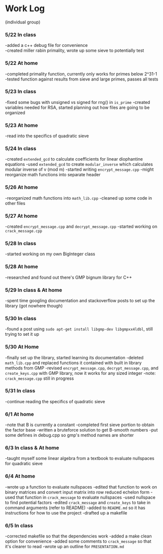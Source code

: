 # Work Log
(individual group)
### 5/22 In class
-added a c++ debug file for convenience  
-created miller rabin primality, wrote up some sieve to potentially test  

### 5/22 At home
-completed primality function, currently only works for primes below 2^31-1  
-tested function against results from sieve and large primes, passes all tests  

### 5/23 In class
-fixed some bugs with unsigned vs signed for rng() in `is_prime`
-created variables needed for RSA, started planning out how files are going to be organized

### 5/23 At home
-read into the specifics of quadratic sieve

### 5/24 In class
-created `extended_gcd` to calculate coefficients for linear diophantine equations
-used `extended_gcd` to create `modular_inverse` which calculates modular inverse of v (mod m)
-started writing `encrypt_message.cpp`
-might reorganize math functions into separate header

### 5/26 At home
-reorganized math functions into `math_lib.cpp`
-cleaned up some code in other files

### 5/27 At home
-created `encrypt_message.cpp` and `decrypt_message.cpp`
-started working on `crack_message.cpp`

### 5/28 In class
-started working on my own BigInteger class

### 5/28 At home
-researched and found out there's GMP bignum library for C++

### 5/29 In class & At home
-spent time googling documentation and stackoverflow posts to set up the library (got nowhere though)

### 5/30 In class
-found a post using `sudo apt-get install libgmp-dev libgmpxx4ldbl`, still trying to set it up

### 5/30 At Home
-finally set up the library, started learning its documentation
-deleted `math_lib.cpp` and replaced functions it contained with built in library methods from GMP
-revised `encrypt_message.cpp`, `decrypt_message.cpp`, and `create_keys.cpp` with GMP library, now it works for any sized integer
-note: `crack_message.cpp` still in progress

### 5/31 In class
-continue reading the specifics of quadratic sieve

### 6/1 At home
-note that B is currently a constant
-completed first sieve portion to obtain the factor base
-written a bruteforce solution to get B-smooth numbers
-put some defines in debug.cpp so gmp's method names are shorter

### 6/3 In class & At home
-taught myself some linear algebra from a textbook to evaluate nullspaces for quadratic sieve

### 6/4 At home
-wrote up a function to evaluate nullspaces
-edited that function to work on binary matrices and convert input matrix into row reduced echelon form
-used that function in `crack_message` to evaluate nullspaces
-used nullspace to find potential factors
-edited `crack_message` and `create_keys` to take in command arguments (refer to README)
-added to `README.md` so it has instructions for how to use the project
-drafted up a makefile

### 6/5 In class
-corrected makefile so that the dependencies work
-added a make clean option for convenience
-added some comments to `crack_message` so that it's clearer to read
-wrote up an outline for `PRESENTATION.md`